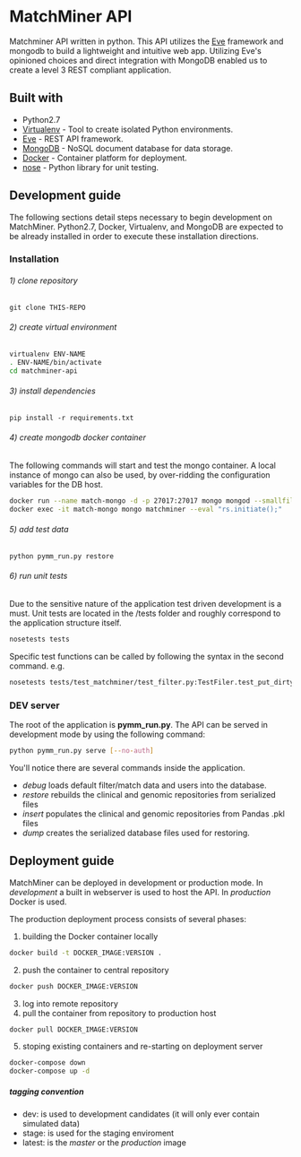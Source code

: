 # MatchMiner API
Matchminer API written in python. This API utilizes the [Eve](http://python-eve.org/) framework and 
mongodb to build a lightweight and intuitive web app. Utilizing Eve's opinioned choices and direct 
integration with MongoDB enabled us to create a level 3 REST compliant application.


## Built with
* Python2.7
* [Virtualenv](https://virtualenv.pypa.io/en/stable/) - Tool to create isolated Python environments.
* [Eve](http://python-eve.org/) - REST API framework.
* [MongoDB](https://docs.mongodb.com/) - NoSQL document database for data storage.
* [Docker](https://docs.docker.com/machine/) - Container platform for deployment.
* [nose](http://nose.readthedocs.io/en/latest/) - Python library for unit testing.

## Development guide
The following sections detail steps necessary to begin development on MatchMiner.
Python2.7, Docker, Virtualenv, and MongoDB are expected to be already installed 
in order to execute these installation directions.

### Installation
###### 1) clone repository
`git clone THIS-REPO`

###### 2) create virtual environment
```bash
virtualenv ENV-NAME
. ENV-NAME/bin/activate
cd matchminer-api
```

###### 3) install dependencies
`pip install -r requirements.txt`

###### 4) create mongodb docker container
The following commands will start and test the mongo container. A local instance of mongo can also be used,
 by over-ridding the configuration variables for the DB host.
```bash
docker run --name match-mongo -d -p 27017:27017 mongo mongod --smallfiles --replSet=rs0
docker exec -it match-mongo mongo matchminer --eval "rs.initiate();"
```

###### 5) add test data
`python pymm_run.py restore`

###### 6) run unit tests
Due to the sensitive nature of the application test driven development is a must. 
Unit tests are located in the /tests folder and roughly correspond to the application structure itself.
```bash
nosetests tests
```
Specific test functions can be called by following the syntax in the second command.
e.g.
 ```bash
nosetests tests/test_matchminer/test_filter.py:TestFiler.test_put_dirty
```




### DEV server ###

The root of the application is **pymm_run.py**. The API can be served in development mode by using the following command:
```bash
python pymm_run.py serve [--no-auth]
```

You'll notice there are several commands inside the application.
* *debug* loads default filter/match data and users into the database.
* *restore* rebuilds the clinical and genomic repositories from serialized files
* *insert* populates the clinical and genomic repositories from Pandas .pkl files
* *dump* creates the serialized database files used for restoring.


## Deployment guide

MatchMiner can be deployed in development or production mode. In *development* a built in webserver is used to host the API. In *production* Docker is used.

The production deployment process consists of several phases:
1. building the Docker container locally
```bash
docker build -t DOCKER_IMAGE:VERSION .
```
2. push the container to central repository
```bash
docker push DOCKER_IMAGE:VERSION
```
3. log into remote repository
4. pull the container from repository to production host
```bash
docker pull DOCKER_IMAGE:VERSION
```
5. stoping existing containers and re-starting on deployment server
```bash
docker-compose down
docker-compose up -d
```

##### tagging convention #####
* dev: is used to development candidates (it will only ever contain simulated data)
* stage: is used for the staging enviroment
* latest: is the *master* or the *production* image
